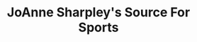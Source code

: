 ---
title: "JoAnne Sharpley's Source For Sports"
url: /haliburton/joanne-sharpleys-source-for-sports/
shop: Sport
---